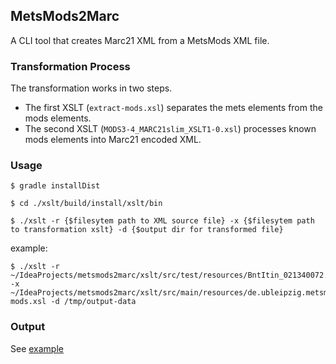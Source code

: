 ## MetsMods2Marc

A CLI tool that creates Marc21 XML from a MetsMods XML file.

### Transformation Process
The transformation works in two steps. 
- The first XSLT (`extract-mods.xsl`) separates the mets elements from the mods elements. 
- The second XSLT (`MODS3-4_MARC21slim_XSLT1-0.xsl`) processes known mods elements into Marc21 encoded XML.

### Usage

    $ gradle installDist
    
    $ cd ./xslt/build/install/xslt/bin
    
    $ ./xslt -r {$filesytem path to XML source file} -x {$filesytem path to transformation xslt} -d {$output dir for transformed file} 
    
example:
     
    $ ./xslt -r ~/IdeaProjects/metsmods2marc/xslt/src/test/resources/BntItin_021340072.xml -x ~/IdeaProjects/metsmods2marc/xslt/src/main/resources/de.ubleipzig.metsmods2marc/extract-mods.xsl -d /tmp/output-data 

### Output

See [example](https://github.com/ub-leipzig/metsmods2marc/blob/master/xslt/src/test/resources/marc-out.xml)